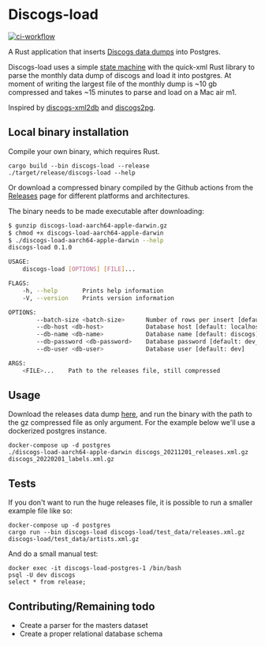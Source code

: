 # Discogs-load

[![ci-workflow](https://github.com/dylanbartels/discogs-load/actions/workflows/ci.yml/badge.svg)](https://github.com/dylanbartels/discogs-load/actions?query=workflow%3ACI+branch%3Amaster)

A Rust application that inserts [Discogs data dumps](http://www.discogs.com/data/) into Postgres.

Discogs-load uses a simple [state machine](https://en.wikipedia.org/wiki/Finite-state_machine) with the quick-xml Rust library to parse the monthly data dump of discogs and load it into postgres. At moment of writing the largest file of the monthly dump is ~10 gb compressed and takes ~15 minutes to parse and load on a Mac air m1.

Inspired by [discogs-xml2db](https://github.com/philipmat/discogs-xml2db) and [discogs2pg](https://github.com/alvare/discogs2pg).

## Local binary installation

Compile your own binary, which requires Rust.

```
cargo build --bin discogs-load --release
./target/release/discogs-load --help
```

Or download a compressed binary compiled by the Github actions from the [Releases](https://github.com/dylanbartels/discogs-load/releases) page for different platforms and architectures.

The binary needs to be made executable after downloading:

```bash
$ gunzip discogs-load-aarch64-apple-darwin.gz
$ chmod +x discogs-load-aarch64-apple-darwin
$ ./discogs-load-aarch64-apple-darwin --help
discogs-load 0.1.0

USAGE:
    discogs-load [OPTIONS] [FILE]...

FLAGS:
    -h, --help       Prints help information
    -V, --version    Prints version information

OPTIONS:
        --batch-size <batch-size>      Number of rows per insert [default: 10000]
        --db-host <db-host>            Database host [default: localhost]
        --db-name <db-name>            Database name [default: discogs]
        --db-password <db-password>    Database password [default: dev_pass]
        --db-user <db-user>            Database user [default: dev]

ARGS:
    <FILE>...    Path to the releases file, still compressed
```

## Usage

Download the releases data dump [here](http://www.discogs.com/data/), and run the binary with the path to the gz compressed file as only argument. For the example below we'll use a dockerized postgres instance.

```
docker-compose up -d postgres
./discogs-load-aarch64-apple-darwin discogs_20211201_releases.xml.gz discogs_20220201_labels.xml.gz
```

## Tests

If you don't want to run the huge releases file, it is possible to run a smaller example file like so:

```
docker-compose up -d postgres
cargo run --bin discogs-load discogs-load/test_data/releases.xml.gz discogs-load/test_data/artists.xml.gz
```

And do a small manual test:

```
docker exec -it discogs-load-postgres-1 /bin/bash
psql -U dev discogs
select * from release;
```

## Contributing/Remaining todo

- Create a parser for the masters dataset
- Create a proper relational database schema